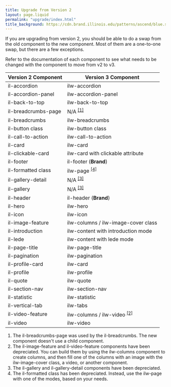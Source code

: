 ```yaml
---
title: Upgrade from Version 2
layout: page.liquid
permalink: "upgrade/index.html"
title_background: https://cdn.brand.illinois.edu/patterns/ascend/blue.svg
---
```

<style>
    ilw-content table {
        border-collapse: collapse;
        margin-top: 30px;
    }
    
    ilw-content thead tr {
        background-color: var(--il-blue);
        color: #fff;
        position: relative;
    }

    ilw-content thead tr th {
        border-left: 2px solid #fff;
        color: #fff;
        min-width:  90px;
        padding: 10px;
        font-weight: 700;
    }

    ilw-content thead tr th:first-of-type {
        border-left: 2px solid var(--il-blue);
    }

ilw-content tbody tr td {
    border: 2px solid var(--il-blue);
    min-width: 300px;
    min-height: 90px;
    padding: 10px;
}

ilw-content tbody tr:nth-child(even) td {
    background: var(--il-industrial-lighter-4);
}
</style>

If you are upgrading from version 2, you should be able to do a swap from the old component to the new component. Most of them are a one-to-one swap, but there are a few exceptions. 

Refer to the documentation of each component to see what needs to be changed with the component to move from v2 to v3. 

| Version 2 Component  | Version 3 Component   |
| ---   | ---   |
| il-accordion         | ilw-accordion         |
| il-accordion-panel   | ilw-accordion-panel   |
| il-back-to-top       | ilw-back-to-top       |
| il-breadcrumbs-page  | N/A <sup><a class="sub" href="#1">[1]</a> </sup>                 |
| il-breadcrumbs       | ilw-breadcrumbs       |
| il-button class      | ilw-button class      |
| il-call-to-action    | ilw-call-to-action    |
| il-card              | ilw-card              |
| il-clickable-card    | ilw-card with clickable attribute |
| il-footer            | il-footer (**Brand**)   |
| il-formatted class   | ilw-page <sup><a class="sub" href="#4">[4]</a></sup>  |
| il-gallery-detail    | N/A <sup><a class="sub" href="#3">[3]</a></sup>                  |
| il-gallery           | N/A <sup><a class="sub" href="#3">[3]</a></sup>                  |
| il-header            | il-header (**Brand**)   |
| il-hero              | ilw-hero              |
| il-icon              | ilw-icon              |
| il-image-feature     | ilw-columns / ilw-image-cover class   |
| il-introduction      | ilw-content with introduction mode    |
| il-lede              | ilw-content with lede mode     |
| il-page-title        | ilw-page-title        |
| il-pagination        | ilw-pagination        |
| il-profile-card      | ilw-card              |
| il-profile           | ilw-profile           |
| il-quote             | ilw-quote             |
| il-section-nav       | ilw-section-nav       |
| il-statistic         | ilw-statistic         |
| il-vertical-tab      | ilw-tabs              |
| il-video-feature     | ilw-columns / ilw-video <sup><a class="sub" href="#2">[2]</a></sup>  |
| il-video             | ilw-video             |

1. <a name="1"></a>The il-breadcrumbs-page was used by the il-breadcrumbs. The new component doesn't use a child component. 
2. <a name="2"></a>The il-image-feature and il-video-feature components have been depreciated. You can build them by using the ilw-columns component to create columns, and then fill one of the columns with an image with the ilw-image-cover class, a video, or another component.  
3. <a name="3"></a>The il-gallery and il-gallery-detail components have been depreciated. 
4. <a name="4"></a>The il-formatted class has been depreciated. Instead, use the ilw-page with one of the modes, based on your needs. 